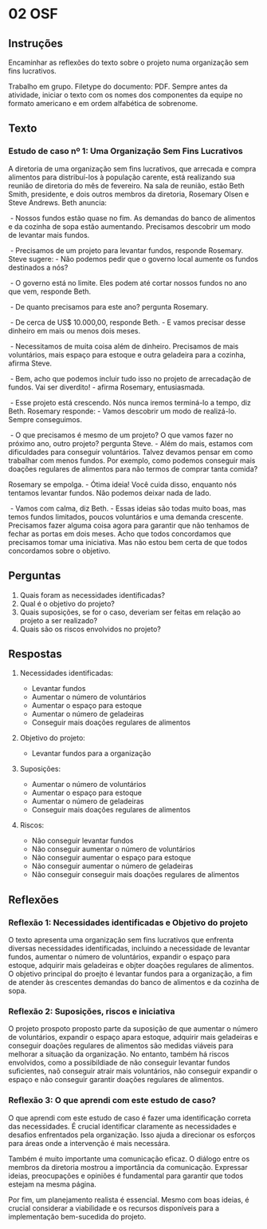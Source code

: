 # 02 OSF

## Instruções

Encaminhar as reflexões do texto sobre o projeto numa organização sem fins lucrativos.

Trabalho em grupo. Filetype do documento: PDF. Sempre antes da atividade, iniciar o texto com os nomes dos componentes da equipe no formato americano e em ordem alfabética de sobrenome.

## Texto

### Estudo de caso nº 1: Uma Organização Sem Fins Lucrativos

A diretoria de uma organização sem fins lucrativos, que arrecada e compra alimentos para distribuí-los à população carente, está realizando sua reunião de diretoria do mês de fevereiro. Na sala de reunião, estão Beth Smith, presidente, e dois outros membros da diretoria, Rosemary Olsen e Steve Andrews. Beth anuncia:

&nbsp;- Nossos fundos estão quase no fim. As demandas do banco de alimentos e da cozinha de sopa estão aumentando. Precisamos descobrir um modo de levantar mais fundos.

&nbsp;- Precisamos de um projeto para levantar fundos, responde Rosemary.
Steve sugere: - Não podemos pedir que o governo local aumente os fundos destinados a nós?

&nbsp;- O governo está no limite. Eles podem até cortar nossos fundos no ano que vem, responde Beth.

&nbsp;- De quanto precisamos para este ano? pergunta Rosemary.

&nbsp;- De cerca de US$ 10.000,00, responde Beth. - E vamos precisar desse dinheiro em mais ou menos dois meses.

&nbsp;- Necessitamos de muita coisa além de dinheiro. Precisamos de mais voluntários, mais espaço para estoque e outra geladeira para a cozinha, afirma Steve.

&nbsp;- Bem, acho que podemos incluir tudo isso no projeto de arrecadação de fundos. Vai ser diverdito! - afirma Rosemary, entusiasmada.

&nbsp;- Esse projeto está crescendo. Nós nunca iremos terminá-lo a tempo, diz Beth.
Rosemary responde: - Vamos descobrir um modo de realizá-lo. Sempre conseguimos.

&nbsp;- O que precisamos é mesmo de um projeto? O que vamos fazer no próximo ano, outro projeto? pergunta Steve. - Além do mais, estamos com dificuldades para conseguir voluntários. Talvez devamos pensar em como trabalhar com menos fundos. Por exemplo, como podemos conseguir mais doações regulares de alimentos para não termos de comprar tanta comida?

Rosemary se empolga. - Ótima ideia! Você cuida disso, enquanto nós tentamos levantar fundos. Não podemos deixar nada de lado.

&nbsp;- Vamos com calma, diz Beth. - Essas ideias são todas muito boas, mas temos fundos limitados, poucos voluntários e uma demanda crescente. Precisamos fazer alguma coisa agora para garantir que não tenhamos de fechar as portas em dois meses. Acho que todos concordamos que precisamos tomar uma iniciativa. Mas não estou bem certa de que todos concordamos sobre o objetivo.

## Perguntas

1. Quais foram as necessidades identificadas?
2. Qual é o objetivo do projeto?
3. Quais suposições, se for o caso, deveriam ser feitas em relação ao projeto a ser realizado?
4. Quais são os riscos envolvidos no projeto?

## Respostas

1. Necessidades identificadas:
    - Levantar fundos
    - Aumentar o número de voluntários
    - Aumentar o espaço para estoque
    - Aumentar o número de geladeiras
    - Conseguir mais doações regulares de alimentos

2. Objetivo do projeto:
    - Levantar fundos para a organização

3. Suposições:
    - Aumentar o número de voluntários
    - Aumentar o espaço para estoque
    - Aumentar o número de geladeiras
    - Conseguir mais doações regulares de alimentos

4. Riscos:
    - Não conseguir levantar fundos
    - Não conseguir aumentar o número de voluntários
    - Não conseguir aumentar o espaço para estoque
    - Não conseguir aumentar o número de geladeiras
    - Não conseguir conseguir mais doações regulares de alimentos

## Reflexões

### Reflexão 1: Necessidades identificadas e Objetivo do projeto

O texto apresenta uma organização sem fins lucrativos que enfrenta diversas necessidades identificadas, incluindo a necessidade de levantar fundos, aumentar o número de voluntários, expandir o espaço para estoque, adquirir mais geladeiras e objter doações regulares de alimentos. O objetivo principal do proejto é levantar fundos para a organização, a fim de atender às crescentes demandas do banco de alimentos e da cozinha de sopa.

### Reflexão 2: Suposições, riscos e iniciativa

O projeto prospoto proposto parte da suposição de que aumentar o número de voluntários, expandir o espaço apara estoque, adquirir mais geladeiras e conseguir doações regulares de alimentos são medidas viáveis para melhorar a situação da organização. No entanto, também há riscos envolvidos, como a possibildiade de não conseguir levantar fundos suficientes, naõ conseguir atrair mais voluntários, não conseguir expandir o espaço e não conseguir garantir doações regulares de alimentos.

### Reflexão 3: O que aprendi com este estudo de caso?

O que aprendi com este estudo de caso é fazer uma identificação correta das necessidades. É crucial identificar claramente as necessidades e desafios enfrentados pela organização. Isso ajuda a direcionar os esforços para áreas onde a intervenção é mais necessára.

Também é muito importante uma comunicação eficaz. O diálogo entre os membros da diretoria mostrou a importância da comunicação. Expressar ideias, preocupações e opiniões é fundamental para garantir que todos estejam na mesma página.

Por fim, um planejamento realista é essencial. Mesmo com boas ideias, é crucial considerar a viabilidade e os recursos disponíveis para a implementação bem-sucedida do projeto.
